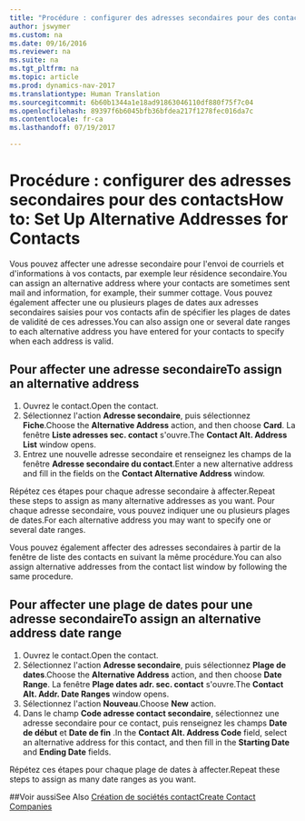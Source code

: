 ```yaml
---
title: "Procédure : configurer des adresses secondaires pour des contacts"
author: jswymer
ms.custom: na
ms.date: 09/16/2016
ms.reviewer: na
ms.suite: na
ms.tgt_pltfrm: na
ms.topic: article
ms.prod: dynamics-nav-2017
ms.translationtype: Human Translation
ms.sourcegitcommit: 6b60b1344a1e18ad91863046110df880f75f7c04
ms.openlocfilehash: 89397f6b6045bfb36bfdea217f1278fec016da7c
ms.contentlocale: fr-ca
ms.lasthandoff: 07/19/2017

---
```

# <a name="how-to-set-up-alternative-addresses-for-contacts"></a><span data-ttu-id="9599d-102">Procédure : configurer des adresses secondaires pour des contacts</span><span class="sxs-lookup"><span data-stu-id="9599d-102">How to: Set Up Alternative Addresses for Contacts</span></span>
<span data-ttu-id="9599d-103">Vous pouvez affecter une adresse secondaire pour l'envoi de courriels et d'informations à vos contacts, par exemple leur résidence secondaire.</span><span class="sxs-lookup"><span data-stu-id="9599d-103">You can assign an alternative address where your contacts are sometimes sent mail and information, for example, their summer cottage.</span></span> <span data-ttu-id="9599d-104">Vous pouvez également affecter une ou plusieurs plages de dates aux adresses secondaires saisies pour vos contacts afin de spécifier les plages de dates de validité de ces adresses.</span><span class="sxs-lookup"><span data-stu-id="9599d-104">You can also assign one or several date ranges to each alternative address you have entered for your contacts to specify when each address is valid.</span></span>

## <a name="to-assign-an-alternative-address"></a><span data-ttu-id="9599d-105">Pour affecter une adresse secondaire</span><span class="sxs-lookup"><span data-stu-id="9599d-105">To assign an alternative address</span></span>
1. <span data-ttu-id="9599d-106">Ouvrez le contact.</span><span class="sxs-lookup"><span data-stu-id="9599d-106">Open the contact.</span></span>
2. <span data-ttu-id="9599d-107">Sélectionnez l'action **Adresse secondaire**, puis sélectionnez **Fiche**.</span><span class="sxs-lookup"><span data-stu-id="9599d-107">Choose the **Alternative Address** action, and then choose **Card**.</span></span> <span data-ttu-id="9599d-108">La fenêtre **Liste adresses sec. contact** s'ouvre.</span><span class="sxs-lookup"><span data-stu-id="9599d-108">The **Contact Alt. Address List** window opens.</span></span>
3. <span data-ttu-id="9599d-109">Entrez une nouvelle adresse secondaire et renseignez les champs de la fenêtre **Adresse secondaire du contact**.</span><span class="sxs-lookup"><span data-stu-id="9599d-109">Enter a new alternative address and fill in the fields on the **Contact Alternative Address** window.</span></span>

<span data-ttu-id="9599d-110">Répétez ces étapes pour chaque adresse secondaire à affecter.</span><span class="sxs-lookup"><span data-stu-id="9599d-110">Repeat these steps to assign as many alternative addresses as you want.</span></span> <span data-ttu-id="9599d-111">Pour chaque adresse secondaire, vous pouvez indiquer une ou plusieurs plages de dates.</span><span class="sxs-lookup"><span data-stu-id="9599d-111">For each alternative address you may want to specify one or several date ranges.</span></span>

<span data-ttu-id="9599d-112">Vous pouvez également affecter des adresses secondaires à partir de la fenêtre de liste des contacts en suivant la même procédure.</span><span class="sxs-lookup"><span data-stu-id="9599d-112">You can also assign alternative addresses from the contact list window by following the same procedure.</span></span>

## <a name="to-assign-an-alternative-address-date-range"></a><span data-ttu-id="9599d-113">Pour affecter une plage de dates pour une adresse secondaire</span><span class="sxs-lookup"><span data-stu-id="9599d-113">To assign an alternative address date range</span></span>
1. <span data-ttu-id="9599d-114">Ouvrez le contact.</span><span class="sxs-lookup"><span data-stu-id="9599d-114">Open the contact.</span></span>
2. <span data-ttu-id="9599d-115">Sélectionnez l'action **Adresse secondaire**, puis sélectionnez **Plage de dates**.</span><span class="sxs-lookup"><span data-stu-id="9599d-115">Choose the **Alternative Address** action, and then choose **Date Range**.</span></span> <span data-ttu-id="9599d-116">La fenêtre **Plage dates adr. sec. contact** s'ouvre.</span><span class="sxs-lookup"><span data-stu-id="9599d-116">The **Contact Alt. Addr. Date Ranges** window opens.</span></span>
3. <span data-ttu-id="9599d-117">Sélectionnez l'action **Nouveau**.</span><span class="sxs-lookup"><span data-stu-id="9599d-117">Choose **New** action.</span></span>
4. <span data-ttu-id="9599d-118">Dans le champ **Code adresse contact secondaire**, sélectionnez une adresse secondaire pour ce contact, puis renseignez les champs **Date de début** et **Date de fin** .</span><span class="sxs-lookup"><span data-stu-id="9599d-118">In the **Contact Alt. Address Code** field, select an alternative address for this contact, and then fill in the **Starting Date** and **Ending Date** fields.</span></span>

<span data-ttu-id="9599d-119">Répétez ces étapes pour chaque plage de dates à affecter.</span><span class="sxs-lookup"><span data-stu-id="9599d-119">Repeat these steps to assign as many date ranges as you want.</span></span>

##<a name="see-also"></a><span data-ttu-id="9599d-120">Voir aussi</span><span class="sxs-lookup"><span data-stu-id="9599d-120">See Also</span></span>
[<span data-ttu-id="9599d-121">Création de sociétés contact</span><span class="sxs-lookup"><span data-stu-id="9599d-121">Create Contact Companies</span></span>](marketing-create-contact-companies.md)

